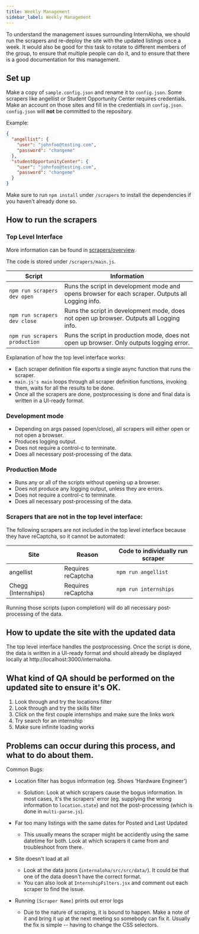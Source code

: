 ```yaml
---
title: Weekly Management
sidebar_label: Weekly Management
---
```


To understand the management issues surrounding InternAloha, we should run the scrapers and re-deploy the site with 
the updated listings once a week. It would also be good for this task to rotate to different members of the group, to ensure that multiple people can do it, and to ensure that there is a good documentation for this management.

## Set up 
Make a copy of `sample.config.json` and rename it to `config.json`. Some scrapers like angellist or Student 
Opportunity Center requires credentials. Make an account on those sites and fill in the credentials in `config.json`.
`config.json` will **not** be committed to the repository.

Example:
```json
{
  "angellist": {
    "user": "johnfoo@testing.com",
    "password": "changeme"
  },
  "studentOpportunityCenter": {
    "user": "johnfoo@testing.com",
    "password": "changeme"
  }
}
```

Make sure to run `npm install` under `/scrapers` to install the dependencies if you haven't already done so.

## How to run the scrapers

### Top Level Interface

More information can be found in [scrapers/overview](scrapers/overview.md).

The code is stored under ``/scrapers/main.js``.

| Script | Information |
| ------- | ----- |
|  `npm run scrapers dev open` |  Runs the script in development mode and opens browser for each scraper. Outputs all Logging info.  | 
|  `npm run scrapers dev close` |  Runs the script in development mode, does not open up browser. Outputs all Logging info. | 
|  `npm run scrapers production` |  Runs the script in production mode, does not open up browser. Only outputs logging error.| 


Explanation of how the top level interface works:

* Each scraper definition file exports a single async function that runs the scraper.
* ``main.js's main`` loops through all scraper definition functions, invoking them, waits for all the results to
  be done.
* Once all the scrapers are done, postprocessing is done and final data is written in a UI-ready format.

### Development mode
* Depending on args passed (open/close), all scrapers will either open or not open a browser.
* Produces logging output.
* Does not require a control-c to terminate.
* Does all necessary post-processing of the data.

### Production Mode

* Runs any or all of the scripts without opening up a browser.
* Does not produce any logging output, unless they are errors.
* Does not require a control-c to terminate.
* Does all necessary post-processing of the data.

### Scrapers that are not in the top level interface:

The following scrapers are not included in the top level interface because they have reCaptcha, so it cannot be 
automated:

| Site | Reason | Code to individually run scraper|
| ------- | ----- | --- |
|  angellist |  Requires reCaptcha  |  `npm run angellist` |
|  Chegg (Internships) |  Requires reCaptcha  |  `npm run internships` |

Running those scripts (upon completion) will do all necessary post-processing of the data.

## How to update the site with the updated data

The top level interface handles the postprocessing. Once the script is done, the data is written in a UI-ready 
format and should already be displayed locally at http://localhost:3000/internaloha.

## What kind of QA should be performed on the updated site to ensure it's OK.

1. Look through and try the locations filter 
2. Look through and try the skills filter
3. Click on the first couple internships and make sure the links work
4. Try search for an internship
5. Make sure infinite loading works

## Problems can occur during this process, and what to do about them.

Common Bugs:
- Location filter has bogus information (eg. Shows 'Hardware Engineer')
   - Solution: Look at which scrapers cause the bogus information. In most cases, it's the scrapers' error (eg. 
     supplying the wrong information to `location.state`) and 
     not the post-processing (which is done in `multi-parse.js`).
     
- Far too many listings with the same dates for Posted and Last Updated
  - This usually means the scraper might be accidently using the same datetime for both. Look at which scrapers it 
    came from and troubleshoot from there. 
    
- Site doesn't load at all
  - Look at the data jsons (`internaloha/src/src/data/`). It could be that one of the data doesn't have the correct 
    format.
  - You can also look at `InternshipFilters.jsx` and comment out each scraper to find the issue.

- Running `[Scraper Name]` prints out error logs
  - Due to the nature of scraping, it is bound to happen. Make a note of it and bring it up at the next meeting so 
    somebody can fix it. Usually the fix is simple -- having to change the CSS selectors.